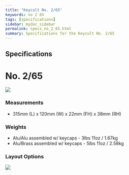 ```yaml
---
title: "Keycult No. 2/65"
keywords: no 2 65
tags: [specifications]
sidebar: mydoc_sidebar
permalink: specs_no_2_65.html
summary: Specifications for the Keycult No. 2/65
---
```


## Specifications

# **No. 2/65**

![](https://cdn.shopify.com/s/files/1/0015/5084/3975/products/No.2-65-6_1440x1440.jpg?v=1607199054)

### Measurements
- 315mm (L) x 120mm (W) x 22mm (FH) x 38mm (RH)

### Weights
- Alu/Alu assembled w/ keycaps - 3lbs 11oz / 1.67kg
- Alu/Brass assembled w/ keycaps - 5lbs 11oz / 2.58kg

### Layout Options

![](https://cdn.shopify.com/s/files/1/0015/5084/3975/products/wt65a-layout_1440x960.jpg?v=1578518041)
